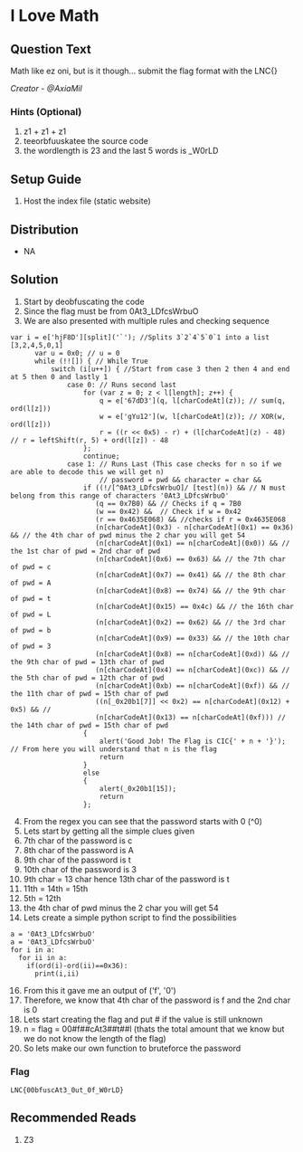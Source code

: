 # I Love Math

## Question Text

Math like ez oni, but is it though... submit the flag format with the LNC{}

*Creator - @AxiaMil*

### Hints (Optional)
1. z1 + z1 + z1 
2. teeorbfuuskatee the source code
4. the wordlength is 23 and the last 5 words is _W0rLD

## Setup Guide
1. Host the index file (static website)

## Distribution
- NA

## Solution
1. Start by deobfuscating the code
2. Since the flag must be from 0At3_LDfcsWrbuO
3. We are also presented with multiple rules and checking sequence
```
var i = e['hjF8D'][split]('`'); //Splits 3`2`4`5`0`1 into a list [3,2,4,5,0,1]
      var u = 0x0; // u = 0
      while (!![]) { // While True
          switch (i[u++]) { //Start from case 3 then 2 then 4 and end at 5 then 0 and lastly 1
              case 0: // Runs second last
                  for (var z = 0; z < l[length]; z++) {
                      q = e['67dD3'](q, l[charCodeAt](z)); // sum(q, ord(l[z]))
                      w = e['gYu12'](w, l[charCodeAt](z)); // XOR(w, ord(l[z]))
                      r = ((r << 0x5) - r) + (l[charCodeAt](z) - 48) // r = leftShift(r, 5) + ord(l[z]) - 48
                  };
                  continue;
              case 1: // Runs Last (This case checks for n so if we are able to decode this we will get n)
              		  // password = pwd && character = char && 
                  if ((!/[^0At3_LDfcsWrbuO]/ [test](n)) && // N must belong from this range of characters '0At3_LDfcsWrbuO'
                  	 (q == 0x7B0) && // Checks if q = 7B0
                  	 (w == 0x42) &&  // Check if w = 0x42
                  	 (r == 0x4635E068) && //checks if r = 0x4635E068
                  	 (n[charCodeAt](0x3) - n[charCodeAt](0x1) == 0x36) && // the 4th char of pwd minus the 2 char you will get 54
                  	 (n[charCodeAt](0x1) == n[charCodeAt](0x0)) && // the 1st char of pwd = 2nd char of pwd
                  	 (n[charCodeAt](0x6) == 0x63) && // the 7th char of pwd = c
                  	 (n[charCodeAt](0x7) == 0x41) && // the 8th char of pwd = A
                  	 (n[charCodeAt](0x8) == 0x74) && // the 9th char of pwd = t
                  	 (n[charCodeAt](0x15) == 0x4c) && // the 16th char of pwd = L
                  	 (n[charCodeAt](0x2) == 0x62) && // the 3rd char of pwd = b
                  	 (n[charCodeAt](0x9) == 0x33) && // the 10th char of pwd = 3
                  	 (n[charCodeAt](0x8) == n[charCodeAt](0xd)) && // the 9th char of pwd = 13th char of pwd
                  	 (n[charCodeAt](0x4) == n[charCodeAt](0xc)) && // the 5th char of pwd = 12th char of pwd
                  	 (n[charCodeAt](0xb) == n[charCodeAt](0xf)) && // the 11th char of pwd = 15th char of pwd
                  	 ((n[_0x20b1[7]] << 0x2) == n[charCodeAt](0x12) + 0x5) && // 
                  	 (n[charCodeAt](0x13) == n[charCodeAt](0xf))) // the 14th char of pwd = 15th char of pwd
                  {
                      alert('Good Job! The Flag is CIC{' + n + '}'); // From here you will understand that n is the flag
                      return
                  } 
                  else 
                  {
                      alert(_0x20b1[15]);
                      return
                  };
```
4. From the regex you can see that the password starts with 0 (^0)
5. Lets start by getting all the simple clues given 
6. 7th char of the password is c
8. 8th char of the password is A
9. 9th char of the password is t
10. 10th char of the password is 3
11. 9th char = 13 char hence 13th char of the password is t
12. 11th = 14th = 15th
13. 5th = 12th
14. the 4th char of pwd minus the 2 char you will get 54
15. Lets create a simple python script to find the possibilities
```
a = '0At3_LDfcsWrbuO'
a = '0At3_LDfcsWrbuO'
for i in a:
  for ii in a:
    if(ord(i)-ord(ii)==0x36):
      print(i,ii)
```
16. From this it gave me an output of ('f', '0')
17. Therefore, we know that 4th char of the password is f and the 2nd char is 0
18. Lets start creating the flag and put # if the value is still unknown
19. n = flag = 00#f##cAt3##t##l (thats the total amount that we know but we do not know the length of the flag)
20. So lets make our own function to bruteforce the password 

### Flag
`LNC{00bfuscAt3_0ut_0f_W0rLD}`

## Recommended Reads
1. Z3
